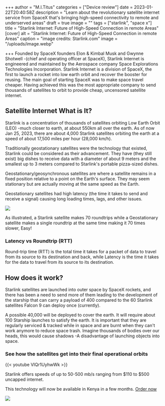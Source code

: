 +++
author = "M.I.Titus"
categories = ["Device review"]
date = 2023-01-22T20:40:58Z
description = "Learn about the revolutionary satellite internet service from SpaceX that's bringing high-speed connectivity to remote and underserved areas"
draft = true
image = ""
tags = ["starlink", "space x"]
title = "Starlink Internet: Future of High-Speed Connection in remote Areas"
[cover]
alt = "Starlink Internet: Future of High-Speed Connection in remote Areas"
caption = "image credits: Starlink.com"
image = "/uploads/image.webp"

+++
Founded by SpaceX founders Elon & Kimbal Musk and Gwynne Shotwell -(chief and operating officer at SpaceX), Starlink Internet is engineered and maintained by the Aerospace company Space Explorations Technologies Incorporation. Starlink Internet is a division of SpaceX, the first to launch a rocket into low earth orbit and recover the booster for reusing. The main goal of starting SpaceX was to make space travel cheaper. Having achieved this was the most appropriate company to send thousands of satellites to orbit to provide cheap, uncensored satellite internet.

## Satellite Internet What is It?

Starlink is a concentration of thousands of satellites orbiting Low Earth Orbit (LEO) -much closer to earth, at about 550km all over the earth. As of now Jan 25, 2023, there are about 4,000 Starlink satellites orbiting the earth at a speed of about 17,500 miles per hour (28,000 km/h).

Traditionally geostationary satellites were the technology that existed, Starlink could be considered as their advancement. They have (they still exist) big dishes to receive data with a diameter of about 9 meters and the smallest up to 3 meters compared to Starlink's portable pizza-sized dishes.

Geostationary/geosynchronous satellites are where a satellite remains in a fixed position relative to a point on the Earth's surface. They may seem stationary but are actually moving at the same speed as the Earth.

Geostationary satellites had high latency (the time it takes to send and receive a signal) causing long loading times, lags, and other issues.

![](/uploads/screenshot-from-2023-01-25-09-59-13.png)

As illustrated, a Starlink satellite makes 70 roundtrips while a Geostationary satellite makes a single roundtrip at the same time making it 70 times slower, Easy!

### Latency vs Roundtrip (RTT)

Round-trip time (RTT) is the total time it takes for a packet of data to travel from its source to its destination and back, while Latency is the time it takes for the data to travel from its source to its destination.

## How does it work?

Starlink satellites are launched into outer space by SpaceX rockets, and there has been a need to send more of them leading to the development of the starship that can carry a payload of 400 compared to the 60 Starlink satellites Falcon 9 can deploy once (currently). 

A possible 40,000 will be deployed to cover the earth. It will require about 100 Starship launches to satisfy the earth. It is important that they are regularly serviced & tracked while in space and are burnt when they can't work anymore to reduce space trash. Imagine thousands of bodies over our heads, this would cause shadows -A disadvantage of launching objects into space.

### See how the satellites get into their final operational orbits

{{< youtube VIQr1UyhwWk >}}

Starlink offers speeds of up to 50-500 mb/s ranging from $110 to $500 uncapped internet. 

This technology will now be available in Kenya in a few months. [Order now](https://www.starlink.com/deposit/?invitationCode=bac3f2cb-d738-4c02-8810-d92e7faf45d5&processorToken=850570f5-68dc-4137-8e51-43d76401e8f8)

![](/uploads/screenshot-from-2023-01-25-20-39-49.png)